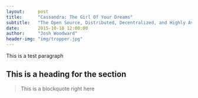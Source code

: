 ```yaml
---
layout:     post
title:      "Cassandra: The Girl Of Your Dreams"
subtitle:   "The Open Source, Distributed, Decentralized, and Highly Available NoSQL datastore."
date:       2015-10-18 12:00:00
author:     "Josh Woodward"
header-img: "img/tropper.jpg"
---
```


<p>This is a test paragraph</p>

<h2 class="section_heading">This is a heading for the section</h2>

<blockquote>This is a blockquote right here</blockquote>